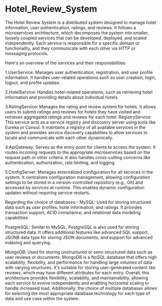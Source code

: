 # Hotel_Review_System

The Hotel Review System is a distributed system designed to manage hotel information, user authentication, ratings, and reviews. It follows a microservices architecture, which decomposes the system into smaller, loosely coupled services that can be developed, deployed, and scaled independently. Each service is responsible for a specific domain or functionality, and they communicate with each other via HTTP or messaging protocols.

Here's an overview of the services and their responsibilities:

1.UserService: Manages user authentication, registration, and user profile information. It handles user-related operations such as user creation, login, logout, and profile updates.

2.HotelService: Handles hotel-related operations, such as retrieving hotel information and providing details about individual hotels.

3.RatingService: Manages the rating and review system for hotels. It allows users to submit ratings and reviews for hotels they have visited and retrieves aggregated ratings and reviews for each hotel.
RegistryService: This service acts as a service registry and discovery server using tools like Eureka or Consul. It maintains a registry of all available services in the system and provides service discovery capabilities to allow services to locate and communicate with each other dynamically.

4.ApiGateway: Serves as the entry point for clients to access the system. It routes incoming requests to the appropriate microservices based on the request path or other criteria. It also handles cross-cutting concerns like authentication, authorization, rate limiting, and logging.

5.ConfigServer: Manages externalized configuration for all services in the system. It centralizes configuration management, allowing configuration settings to be stored in a version-controlled repository (e.g., Git) and accessed by services at runtime. This enables dynamic configuration updates without requiring service restarts.

Regarding the choice of databases:-
MySQL: Used for storing structured data such as user profiles, hotel information, and ratings. It provides transaction support, ACID compliance, and relational data modeling capabilities.

PostgreSQL: Similar to MySQL, PostgreSQL is also used for storing structured data. It offers additional features like advanced SQL support, JSONB data type for storing JSON documents, and support for advanced indexing and querying.

MongoDB: Used for storing unstructured or semi-structured data such as user reviews or documents. MongoDB is a NoSQL database that offers high scalability, flexibility, and performance for handling large volumes of data with varying structures. It's suitable for storing user-generated content like reviews, which may have different attributes for each entry.
Overall, this architecture provides flexibility, scalability, and maintainability, allowing each service to evolve independently and enabling horizontal scaling to handle increased load. Additionally, the choice of multiple databases allows for selecting the most appropriate database technology for each type of data and use case within the system.
